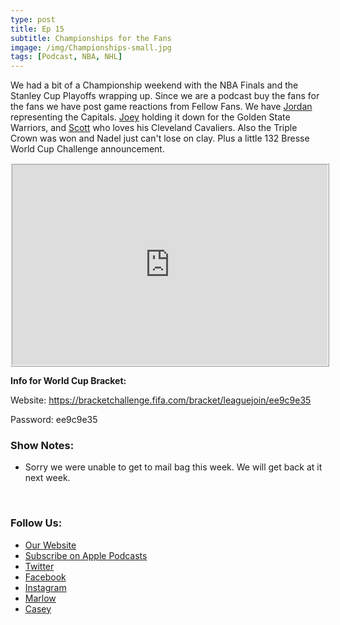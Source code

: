```yaml
---
type: post
title: Ep 15
subtitle: Championships for the Fans
imgage: /img/Championships-small.jpg
tags: [Podcast, NBA, NHL]
---
```


We had a bit of a Championship weekend with the NBA Finals and the Stanley Cup Playoffs wrapping up.  Since we are a podcast buy the fans for the fans we have post game reactions from Fellow Fans.  We have [Jordan](https://twitter.com/jordanspore) representing the Capitals. [Joey](https://www.instagram.com/jgwagstaffe) holding it down for the Golden State Warriors, and [Scott](https://twitter.com/hitplay) who loves his Cleveland Cavaliers.  Also the Triple Crown was won and Nadel just can't lose on clay.   Plus a little 132 Bresse World Cup Challenge announcement.

<iframe src="https://cast.rocks/player/11602/Ep-15-Championships-for-the-Fans.mp3?episodeTitle=Ep%2015%3A%20Championships%20for%20the%20Fans&podcastTitle=132%20Breese%20Podcast&episodeDate=June%2011th%2C%202018&imageURL=https%3A%2F%2Fcast.rocks%2Fhosting%2F11602%2Ffeeds%2F6RG37.jpg&itunesLink=https%3A%2F%2Fitunes.apple.com%2Fus%2Fpodcast%2F132-breese-podcast%2Fid1353274149%3Fmt%3D2" style="border: ridge; min-height: 265px; max-height: 320px; max-width: 558px; min-width: 270px; width: 100%; height: 100%;" scrollbars="no"></iframe>



<p><strong>Info for World Cup Bracket:</strong></p>
<p>Website: <a href='https://bracketchallenge.fifa.com/bracket/leaguejoin/ee9c9e35' target='_blank' >https://bracketchallenge.fifa.com/bracket/leaguejoin/ee9c9e35</a></p>
<p>Password: ee9c9e35</p>
<h3>Show Notes:</h3>
<ul>
<li><p>Sorry we were unable to get to mail bag this week.  We will get back at it next week. </p>
<p>​</p>
</li>

</ul>
<h3>Follow Us:</h3>
<ul>
<li><a href='132breese.com'>Our Website</a></li>
<li><a href='https://itunes.apple.com/us/podcast/132-breese-podcast/id1353274149?mt=2'>Subscribe on Apple Podcasts</a></li>
<li><a href='https://twitter.com/132breese/'>Twitter</a></li>
<li><a href='https://www.facebook.com/132breese/'>Facebook</a></li>
<li><a href='https://www.instagram.com/132breese/'>Instagram</a></li>
<li><a href='https://twitter.com/marlowjr/'>Marlow</a></li>
<li><a href='https://twitter.com/profbadgerfan/'>Casey</a></li>

</ul>
